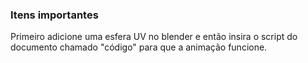 ### Itens importantes

Primeiro adicione uma esfera UV no blender e então insira o script do documento chamado "código" para que a animação funcione.
